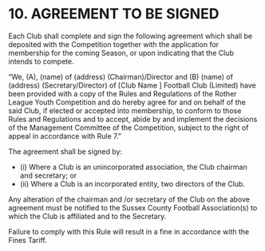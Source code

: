 # 10. AGREEMENT TO BE SIGNED
Each Club shall complete and sign the following agreement which shall be deposited with the Competition together with the application for membership for the coming Season, or upon indicating that the Club intends to compete.

“We, (A), (name) of (address)  (Chairman)/Director and (B) (name)  of (address) (Secretary/Director) of [Club Name ] Football Club (Limited) have been provided with a copy of the Rules and  Regulations of the Rother League Youth Competition and do hereby agree for and on behalf of the said Club, if elected or accepted into membership, to conform to those Rules and Regulations and to accept, abide by and implement the decisions of the Management Committee of the Competition, subject to the right of appeal in accordance with Rule 7.”

The agreement shall be signed by:
- (i)	Where a Club is an unincorporated association, the Club chairman and secretary; or
- (ii)	Where a Club is an incorporated entity, two directors of the Club.

Any alteration of the chairman and /or secretary of the Club on the above agreement must be notified to the Sussex County Football Association(s) to which the Club is affiliated and to the Secretary.

Failure to comply with this Rule will result in a fine in accordance with the Fines Tariff.
